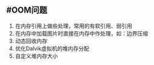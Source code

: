 #OOM问题
---

1. 在内存引用上做些处理，常用的有软引用、弱引用
2. 在内存中加载图片时直接在内存中作处理，如：边界压缩
3. 动态回收内存
4. 优化Dalvik虚拟机的堆内存分配
5. 自定义堆内存大小